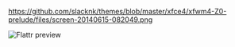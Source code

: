 https://github.com/slacknk/themes/blob/master/xfce4/xfwm4-Z0-prelude/files/screen-20140615-082049.png


![Flattr preview](http://fc05.deviantart.net/fs70/i/2015/019/8/b/flattr_by_deviantn7k1-d6837ad.png "Flattr is an icon theme for Linux desktops")
